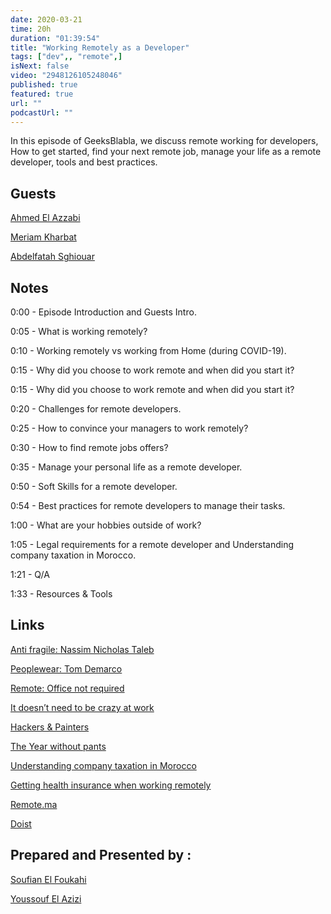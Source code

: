 ```yaml
---
date: 2020-03-21
time: 20h
duration: "01:39:54"
title: "Working Remotely as a Developer"
tags: ["dev",, "remote",]
isNext: false
video: "2948126105248046"
published: true
featured: true
url: ""
podcastUrl: ""
---
```


In this episode of GeeksBlabla, we discuss remote working for developers, How to get started, find your next remote job, manage your life as a remote developer, tools and best practices.

## Guests

[Ahmed El Azzabi](https://mylink.fyi/elazzabi)

[Meriam Kharbat](https://medium.com/@MeriamKharbat)

[Abdelfatah Sghiouar](https://twitter.com/boredabdel)

## Notes

0:00 - Episode Introduction and Guests Intro.

0:05 - What is working remotely?

0:10 - Working remotely vs working from Home (during COVID-19).

0:15 - Why did you choose to work remote and when did you start it?

0:15 - Why did you choose to work remote and when did you start it?

0:20 - Challenges for remote developers.

0:25 - How to convince your managers to work remotely?

0:30 - How to find remote jobs offers?

0:35 - Manage your personal life as a remote developer.

0:50 - Soft Skills for a remote developer.

0:54 - Best practices for remote developers to manage their tasks.

1:00 - What are your hobbies outside of work?

1:05 - Legal requirements for a remote developer and Understanding company taxation in Morocco.

1:21 - Q/A

1:33 - Resources & Tools

## Links

[Anti fragile: Nassim Nicholas Taleb](https://www.amazon.com/Antifragile-Things-That-Gain-Disorder/dp/B00A2ZIZYQ/ref=sr_1_1?crid=27ORBT6COOI68&dchild=1&keywords=anti+fragile&qid=1584823260&s=books&sprefix=anti+%2Cstripbooks-intl-ship%2C257&sr=1-1)

[Peoplewear: Tom Demarco ](https://www.amazon.de/dp/0321934113/ref=sr_1_1?crid=36P5HKAPQOXZB&dchild=1&keywords=peopleware&qid=1584823460&sprefix=peoplew%2Caps%2C164&sr=8-1)

[Remote: Office not required ](https://www.amazon.com/Remote-Office-Required-Jason-Fried/dp/0804137501/ref=sr_1_1?keywords=remote+office+not+required&qid=1584823591&sr=8-1)

[It doesn’t need to be crazy at work ](https://www.amazon.com/gp/product/0062874780/ref=dbs_a_def_rwt_bibl_vppi_i2)

[Hackers & Painters ](https://www.amazon.com/Hackers-Painters-Big-Ideas-Computer/dp/1449389554/ref=sr_1_1?crid=2BW3J4SKLKO1O&keywords=hackers+and+painters&qid=1584823568&s=audible&sprefix=hackers+and+%2Caudible%2C884&sr=1-1-catcorr)

[The Year without pants ](https://www.amazon.com/Year-Without-Pants-WordPress-com-Future/dp/B00FPT6EBK/ref=sr_1_1?keywords=the+year+without+pants&qid=1584823524&sr=8-1)

[Understanding company taxation in Morocco ](https://remote.ma/2019/09/02/understanding-company-taxation-in-morocco/)

[Getting health insurance when working remotely](https://remote.ma/2019/08/05/how-to-get-health-insurance-in-morocco-when-you-work-remotely/)

[Remote.ma](https://remote.ma)

[Doist](https://doist.com/blog/)

## Prepared and Presented by :

[Soufian El Foukahi](https://twitter.com/souffanda/)

[Youssouf El Azizi](https://elazizi.com/)

